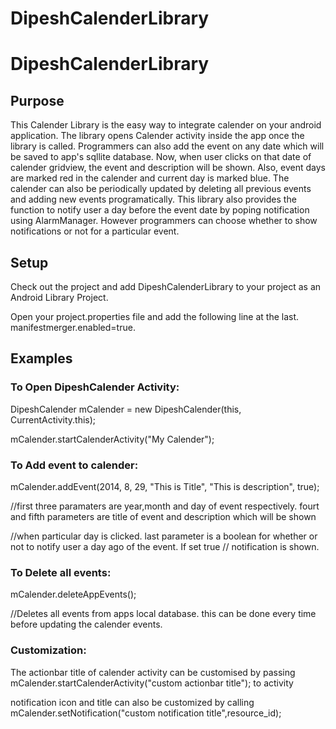 DipeshCalenderLibrary
=====================

<h1>DipeshCalenderLibrary</h1>
<h2>Purpose</h2>

<p>This Calender Library is the easy way to integrate calender on your android application. The library opens Calender activity inside the app once the library is called. Programmers can also add the event on any date which will be saved to app's sqllite database. Now, when user clicks on that date of calender gridview, the event and description will be shown. Also, event days are marked red in the calender and current day is marked blue. The calender can also be periodically updated by deleting all previous events and adding new events programatically. This library also provides the function to notify user a day before the event date by poping notification using AlarmManager. However programmers can choose whether to show notifications or not for a particular event.</p>

<h2>Setup</h2>

<p>Check out the project and add DipeshCalenderLibrary to your project as an Android Library Project. </p>
<p>Open your project.properties file and add the following line at the last. manifestmerger.enabled=true. </p>

<h2>Examples</h2>

<h3>To Open DipeshCalender Activity:</h3>

<p>DipeshCalender mCalender = new DipeshCalender(this, CurrentActivity.this);</p>
<p>mCalender.startCalenderActivity("My Calender");</p>

<h3>To Add event to calender:</h3>

<p> mCalender.addEvent(2014, 8, 29, "This is Title", "This is description", true);</p>

<p> //first three paramaters are year,month and day of event respectively. fourt and fifth parameters are title of event and description which will be shown</p>
<p> //when particular day is clicked. last parameter is a boolean for whether or not to notify user a day ago of the event. If set true // notification is shown.</p>

<h3>To Delete all events:</h3>

<p> mCalender.deleteAppEvents();</p>
<p> //Deletes all events from apps local database. this can be done every time before updating the calender events.</p>

<h3>Customization:</h3>

<p> The actionbar title of calender activity can be customised by passing mCalender.startCalenderActivity("custom actionbar title"); to activity</p>
<p> notification icon and title can also be customized by calling mCalender.setNotification("custom notification title",resource_id);</p>
